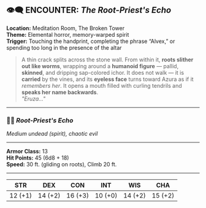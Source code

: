 ## 👁️‍🗨️ ENCOUNTER: _The Root-Priest's Echo_

**Location:** Meditation Room, The Broken Tower  
**Theme:** Elemental horror, memory-warped spirit  
**Trigger:** Touching the handprint, completing the phrase “Alvex,” or spending too long in the presence of the altar

> A thin crack splits across the stone wall. From within it, **roots slither out like worms**, wrapping around a **humanoid figure** — pallid, **skinned**, and dripping sap-colored ichor. It does not walk — it is **carried** by the vines, and its **eyeless face** turns toward Azura as if it _remembers her_. It opens a mouth filled with curling tendrils and **speaks her name backwards**.  
> _"Eruza..."_

---

### 🧟‍♂️ _Root-Priest's Echo_

_Medium undead (spirit), chaotic evil_

---

**Armor Class:** 13  
**Hit Points:** 45 (6d8 + 18)  
**Speed:** 30 ft. (gliding on roots), Climb 20 ft.

---

|STR|DEX|CON|INT|WIS|CHA|
|---|---|---|---|---|---|
|12 (+1)|14 (+2)|16 (+3)|10 (+0)|14 (+2)|15 (+2)|